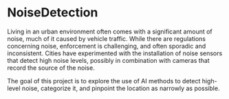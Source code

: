 # NoiseDetection

Living in an urban environment often comes with a significant amount of noise, much of it caused by vehicle traffic. 
While there are regulations concerning noise, enforcement is challenging, and often sporadic and inconsistent. 
Cities have experimented with the installation of noise sensors that detect high noise levels, possibly in combination
with cameras that record the source of the noise.

The goal of this project is to explore the use of AI methods to detect high-level noise, categorize it, and pinpoint the location as narrowly as possible.
